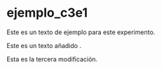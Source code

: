 # ejemplo_c3e1

Este es un texto de ejemplo para este experimento.

Este es un texto añadido .

Esta es la tercera modificación.
